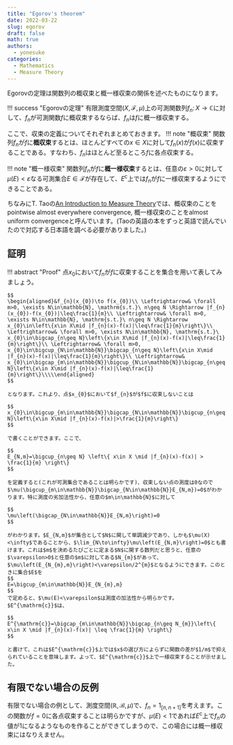 ```yaml
---
title: "Egorov's theorem"
date: 2022-03-22
slug: egorov
draft: false
math: true
authors:
  - yonesuke
categories:
  - Mathematics
  - Measure Theory
---
```


Egorovの定理は関数列の概収束と概一様収束の関係を述べたものになります。

!!! success "Egorovの定理"
    有限測度空間$(X,\mathcal{F},\mu)$上の可測関数列$f_{n}\colon X\to\mathbb{C}$に対して、$f_{n}$が可測関数$f$に概収束するならば、$f_{n}$は$f$に概一様収束する。

<!-- more -->

ここで、収束の定義についてそれぞれまとめておきます。
!!! note "概収束"
    関数列$f_{n}$が$f$に**概収束**するとは、ほとんどすべての$x\in X$に対して$f_{n}(x)$が$f(x)$に収束することである。すなわち、$f_{n}$はほとんど至るところ$f$に各点収束する。

!!! note "概一様収束"
    関数列$f_{n}$が$f$に**概一様収束**するとは、任意の$\varepsilon>0$に対して$\mu(E)<\varepsilon$なる可測集合$E\in\mathcal{F}$が存在して、$E^{\mathrm{c}}$上では$f_{n}$が$f$に一様収束するようにできることである。

ちなみにT. Taoの[An Introduction to Measure Theory](https://bookstore.ams.org/gsm-126)では、概収束のことをpointwise almost everywhere convergence, 概一様収束のことをalmost uniform convergenceと呼んでいます。(Taoの英語の本をずっと英語で読んでいたので対応する日本語を調べる必要がありました。)

## 証明
!!! abstract "Proof"
    点$x_{0}$において$f_{n}$が$f$に収束することを集合を用いて表してみましょう。
    
    $$
    \begin{aligned}&f_{n}(x_{0})\to f(x_{0})\\ \Leftrightarrow& \forall m>0, \exists N\in\mathbb{N}, \mathrm{s.t.}\ n\geq N \Rightarrow |f_{n}(x_{0})-f(x_{0})|\leq\frac{1}{m}\\ \Leftrightarrow& \forall m>0, \exists N\in\mathbb{N}, \mathrm{s.t.}\ n\geq N \Rightarrow x_{0}\in\left\{x\in X\mid |f_{n}(x)-f(x)|\leq\frac{1}{m}\right\}\\ \Leftrightarrow& \forall m>0, \exists N\in\mathbb{N}, \mathrm{s.t.}\ x_{0}\in\bigcap_{n\geq N}\left\{x\in X\mid |f_{n}(x)-f(x)|\leq\frac{1}{m}\right\}\\ \Leftrightarrow& \forall m>0,  x_{0}\in\bigcup_{N\in\mathbb{N}}\bigcap_{n\geq N}\left\{x\in X\mid |f_{n}(x)-f(x)|\leq\frac{1}{m}\right\}\\ \Leftrightarrow& x_{0}\in\bigcap_{m\in\mathbb{N}}\bigcup_{N\in\mathbb{N}}\bigcap_{n\geq N}\left\{x\in X\mid |f_{n}(x)-f(x)|\leq\frac{1}{m}\right\}\\\\\end{aligned}
    $$

    となります。これより、点$x_{0}$において$f_{n}$が$f$に収束しないことは

    $$
    x_{0}\in\bigcup_{m\in\mathbb{N}}\bigcap_{N\in\mathbb{N}}\bigcup_{n\geq N}\left\{x\in X\mid |f_{n}(x)-f(x)|>\frac{1}{m}\right\}
    $$
    
    で書くことができます。ここで、
    
    $$
    E_{N,m}=\bigcup_{n\geq N} \left\{ x\in X \mid |f_{n}(x)-f(x)| > \frac{1}{m} \right\}
    $$
    
    を定義すると(これが可測集合であることは明らかです)、収束しない点の測度は0なので$\mu(\bigcup_{m\in\mathbb{N}}\bigcap_{N\in\mathbb{N}}E_{N,m})=0$がわかります。特に測度の劣加法性から、任意の$m\in\mathbb{N}$に対して
    
    $$
    \mu\left(\bigcap_{N\in\mathbb{N}}E_{N,m}\right)=0
    $$
    
    がわかります。$E_{N,m}$が集合として$N$に関して単調減少であり、しかも$\mu(X)<\infty$であることから、$\lim_{N\to\infty}\mu\left(E_{N,m}\right)=0$とも書けます。これは$m$を決めるたびごとに定まる$N$に関する数列だと思うと、任意の$\varepsilon>0$と任意の$m$に対してある$N_{m}$があって、$\mu\left(E_{N_{m},m}\right)<\varepsilon/2^{m}$となるようにできます。このときに集合$E$を
    $$
    E=\bigcup_{m\in\mathbb{N}}E_{N_{m},m}
    $$
    で定めると、$\mu(E)<\varepsilon$は測度の加法性から明らかです。$E^{\mathrm{c}}$は、
    
    $$
    E^{\mathrm{c}}=\bigcap_{m\in\mathbb{N}}\bigcap_{n\geq N_{m}}\left\{ x\in X \mid |f_{n}(x)-f(x)| \leq \frac{1}{m} \right\}
    $$
    
    と書けて、これは$E^{\mathrm{c}}$上では$x$の選び方によらずに関数の差が$1/m$で抑えられていることを意味します。よって、$E^{\mathrm{c}}$上で一様収束することが示せました。

## 有限でない場合の反例
有限でない場合の例として、測度空間$(\mathbb{R}, \mathcal{B}, \mu)$で、$f_{n}=1_{[n,n+1]}$を考えます。この関数が$f=0$に各点収束することは明らかですが、$\mu(E)<1$であれば$E^{\mathrm{c}}$上で$f_{n}$の値が1になるようなものを作ることができてしまうので、この場合には概一様収束にはなりえません。
